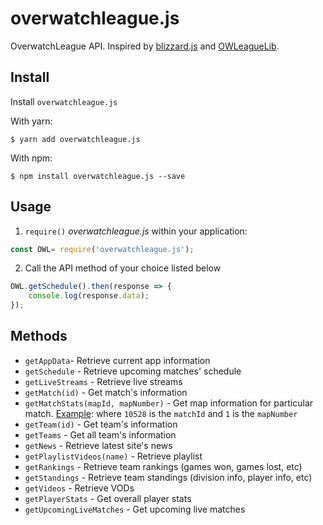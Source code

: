 # overwatchleague.js
OverwatchLeague API. Inspired by [blizzard.js](https://github.com/benweier/blizzard.js) and [OWLeagueLib](https://github.com/overtools/OWLeagueLib/).

## Install

Install `overwatchleague.js` 

With yarn:

    $ yarn add overwatchleague.js

With npm:

    $ npm install overwatchleague.js --save

## Usage

1. `require()` *overwatchleague.js* within your application:

```javascript
const OWL= require('overwatchleague.js');
```

2. Call the API method of your choice listed below

```javascript
OWL.getSchedule().then(response => {
    console.log(response.data);
});
```
## Methods
- `getAppData`- Retrieve current app information
- `getSchedule` - Retrieve upcoming matches' schedule
- `getLiveStreams` - Retrieve live streams
- `getMatch(id)` - Get match's information
- `getMatchStats(mapId, mapNumber)` - Get map information for particular match. [Example](https://api.overwatchleague.com/stats/matches/10528/maps/1): where `10528` is the `matchId` and `1` is the `mapNumber`
- `getTeam(id)` - Get team's information
- `getTeams` - Get all team's information
- `getNews` - Retrieve latest site's news
- `getPlaylistVideos(name)` - Retrieve playlist
- `getRankings` - Retrieve team rankings (games won, games lost, etc)
- `getStandings` - Retrieve team standings (division info, player info, etc)
- `getVideos` - Retrieve VODs
- `getPlayerStats` - Get overall player stats
- `getUpcomingLiveMatches` - Get upcoming live matches